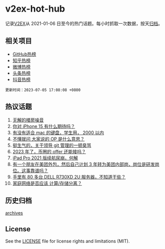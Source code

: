 # v2ex-hot-hub

 记录[V2EX](https://www.v2ex.com/)从 2021-01-06 日至今的热门话题。每小时抓取一次数据，按天[归档](archives)。
 
 ## 相关项目

- [GitHub热榜](https://github.com/lonnyzhang423/github-hot-hub)
- [知乎热榜](https://github.com/lonnyzhang423/zhihu-hot-hub)
- [微博热榜](https://github.com/lonnyzhang423/weibo-hot-hub)
- [头条热榜](https://github.com/lonnyzhang423/toutiao-hot-hub)
- [抖音热榜](https://github.com/lonnyzhang423/douyin-hot-hub)


 `更新时间：2023-07-05 17:08:08 +0800`

## 热议话题

1. [无解的楼房噪音](https://www.v2ex.com/t/954079)
1. [你对 iPhone 15 有什么期待吗？](https://www.v2ex.com/t/954175)
1. [有没有适合 mac 的键盘，学生用， 2000 以内](https://www.v2ex.com/t/954097)
1. [不懂就问 大家说的 OP 是什么意思？](https://www.v2ex.com/t/954167)
1. [挺生气的，关于领导 git 管理的一顿臭骂](https://www.v2ex.com/t/954122)
1. [2023 年了，币圈的 offer 还能接吗？](https://www.v2ex.com/t/954213)
1. [iPad Pro 2021 版续航尿崩，何解](https://www.v2ex.com/t/954169)
1. [有一个朋友在美团外包，然后自己计划 3 年转为美团内部岗，岗位是研发岗位。这事靠谱吗？](https://www.v2ex.com/t/954220)
1. [手里有 80 多台 DELL R730XD 2U 服务器，不知道干些？](https://www.v2ex.com/t/954170)
1. [家庭网络是否应该 计算/存储分离？](https://www.v2ex.com/t/954168)

## 历史归档

[archives](archives)

## License

See the [LICENSE](LICENSE) file for license rights and limitations (MIT).
